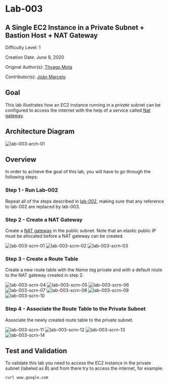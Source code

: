 # Lab-003

## A Single EC2 Instance in a Private Subnet + Bastion Host + NAT Gateway

Difficulty Level: 1

Creation Date: June 9, 2020

Original Author(s): [Thyago Mota](https://github.com/thyagomota)

Contributor(s): [João Marcelo](https://github.com/jmhal)

## Goal
This lab illustrates how an EC2 instance running in a *private* subnet can be configured to access the internet with the help of a service called [Nat gateway](https://docs.aws.amazon.com/vpc/latest/userguide/vpc-nat-gateway.html).

## Architecture Diagram
![lab-003-arch-01](images/lab-003-arch-01.png)

## Overview

In order to achieve the goal of this lab, you will have to go through the following steps:

### Step 1 - Run Lab-002
Repeat all of the steps described in [lab-002](../lab-002), making sure that any reference to lab-002 are replaced by lab-003.

### Step 2 - Create a NAT Gateway
Create a [NAT gateway](https://docs.aws.amazon.com/vpc/latest/userguide/vpc-nat-gateway.html) in the public subnet. Note that an elastic public IP must be allocated before a NAT gateway can be created.  

![lab-003-scrn-01](images/lab-003-scrn-01.png)
![lab-003-scrn-02](images/lab-003-scrn-02.png)
![lab-003-scrn-03](images/lab-003-scrn-03.png)

### Step 3 - Create a Route Table
Create a new route table with the *Name tag* private and with a default route to the NAT gateway created in step 2.

![lab-003-scrn-04](images/lab-003-scrn-04.png)
![lab-003-scrn-05](images/lab-003-scrn-05.png)
![lab-003-scrn-06](images/lab-003-scrn-06.png)
![lab-003-scrn-07](images/lab-003-scrn-07.png)
![lab-003-scrn-08](images/lab-003-scrn-08.png)
![lab-003-scrn-09](images/lab-003-scrn-09.png)
![lab-003-scrn-10](images/lab-003-scrn-10.png)

### Step 4 - Associate the Route Table to the Private Subnet
Associate the newly created route table to the private subnet.

![lab-003-scrn-11](images/lab-003-scrn-11.png)
![lab-003-scrn-12](images/lab-003-scrn-12.png)
![lab-003-scrn-13](images/lab-003-scrn-13.png)
![lab-003-scrn-14](images/lab-003-scrn-14.png)


## Test and Validation
To validate this lab you need to access the EC2 instance in the private subnet (labeled as B) and from there try to access the internet, for example:

```
curl www.google.com
```
